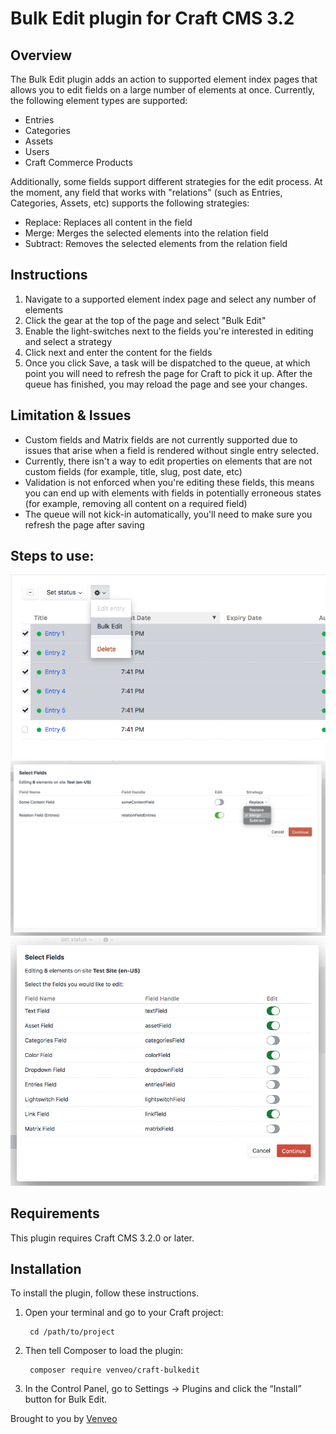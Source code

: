 # Bulk Edit plugin for Craft CMS 3.2

## Overview
The Bulk Edit plugin adds an action to supported element index pages that allows you to edit fields on a large number of
elements at once. Currently, the following element types are supported:
- Entries
- Categories
- Assets
- Users
- Craft Commerce Products

Additionally, some fields support different strategies for the edit process. At the moment, any field that works with
 "relations" (such as Entries, Categories, Assets, etc) supports the following strategies:
 - Replace: Replaces all content in the field
 - Merge: Merges the selected elements into the relation field
 - Subtract: Removes the selected elements from the relation field

## Instructions
1. Navigate to a supported element index page and select any number of elements
2. Click the gear at the top of the page and select "Bulk Edit"
3. Enable the light-switches next to the fields you're interested in editing and select a strategy
4. Click next and enter the content for the fields
5. Once you click Save, a task will be dispatched to the queue, at which point you will need to refresh the page for 
Craft to pick it up. After the queue has finished, you may reload the page and see your changes.

## Limitation & Issues
* Custom fields and Matrix fields are not currently supported due to issues that arise when a field is rendered without 
single entry selected.
* Currently, there isn't a way to edit properties on elements that are not custom fields (for example, title, slug, 
post date, etc)
* Validation is not enforced when you're editing these fields, this means you can end up with elements with fields in 
potentially erroneous states (for example, removing all content on a required field)
* The queue will not kick-in automatically, you'll need to make sure you refresh the page after saving

## Steps to use:
![Screenshot](resources/img/screenshot1.png)
![Screenshot](resources/img/screenshot2.png)
![Screenshot](resources/img/screenshot3.png)

## Requirements

This plugin requires Craft CMS 3.2.0 or later.

## Installation

To install the plugin, follow these instructions.

1. Open your terminal and go to your Craft project:

        cd /path/to/project

2. Then tell Composer to load the plugin:

        composer require venveo/craft-bulkedit

3. In the Control Panel, go to Settings → Plugins and click the “Install” button for Bulk Edit.

Brought to you by [Venveo](https://venveo.com)

